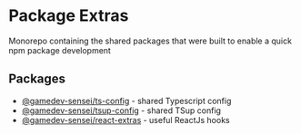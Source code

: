 # Package Extras

Monorepo containing the shared packages that were built to enable a quick npm package development

## Packages

* [@gamedev-sensei/ts-config](packages/ts-config/README.md) - shared Typescript config
* [@gamedev-sensei/tsup-config](packages/tsup-config/README.md) - shared TSup config
* [@gamedev-sensei/react-extras](packages/react-extras/README.md) - useful ReactJs hooks